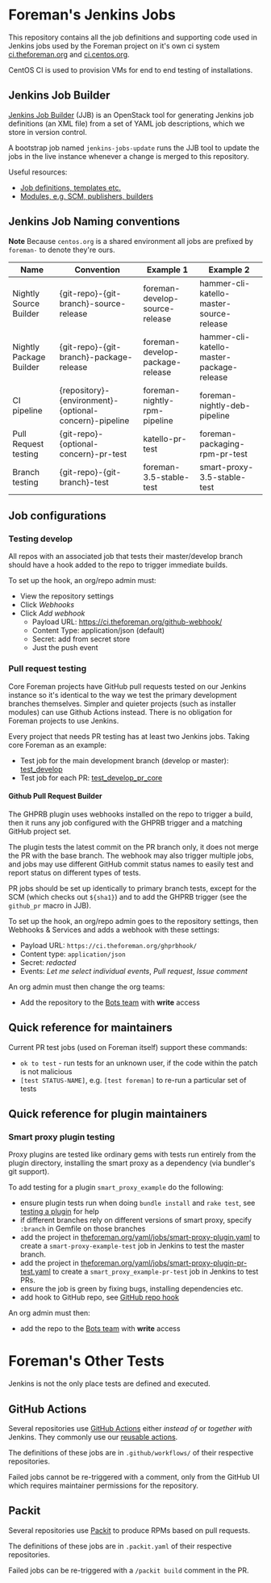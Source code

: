 # Foreman's Jenkins Jobs

This repository contains all the job definitions and supporting code used in Jenkins jobs used by the Foreman project on it's own ci system [ci.theforeman.org](https://ci.theforeman.org) and [ci.centos.org](https://jenkins-foreman.apps.ocp.cloud.ci.centos.org/).

CentOS CI is used to provision VMs for end to end testing of installations.

## Jenkins Job Builder

[Jenkins Job Builder](https://docs.openstack.org/infra/jenkins-job-builder/) (JJB) is an OpenStack tool for generating Jenkins job definitions (an XML file) from a set of YAML job descriptions, which we store in version control.

A bootstrap job named `jenkins-jobs-update` runs the JJB tool to update the jobs in the live instance whenever a change is merged to this repository.

Useful resources:

* [Job definitions, templates etc.](https://docs.openstack.org/infra/jenkins-job-builder/definition.html)
* [Modules, e.g. SCM, publishers, builders](https://docs.openstack.org/infra/jenkins-job-builder/definition.html#modules)

## Jenkins Job Naming conventions

**Note** Because `centos.org` is a shared environment all jobs are prefixed by `foreman-` to denote they're ours.

| **Name**                | **Convention**                                         | **Example 1**                   | **Example 2**                             |
|-------------------------|--------------------------------------------------------|---------------------------------|-------------------------------------------|
| Nightly Source Builder  | {git-repo}-{git-branch}-source-release                 | foreman-develop-source-release  | hammer-cli-katello-master-source-release  |
| Nightly Package Builder | {git-repo}-{git-branch}-package-release                | foreman-develop-package-release | hammer-cli-katello-master-package-release |
| CI pipeline             | {repository}-{environment}-{optional-concern}-pipeline | foreman-nightly-rpm-pipeline    | foreman-nightly-deb-pipeline              |
| Pull Request testing    | {git-repo}-{optional-concern}-pr-test                  | katello-pr-test                 | foreman-packaging-rpm-pr-test             |
| Branch testing          | {git-repo}-{git-branch}-test                           | foreman-3.5-stable-test         | smart-proxy-3.5-stable-test               |

## Job configurations

### Testing develop

All repos with an associated job that tests their master/develop branch should have a hook added to the repo to trigger immediate builds.

To set up the hook, an org/repo admin must:

* View the repository settings
* Click *Webhooks*
* Click *Add webhook*
  * Payload URL: https://ci.theforeman.org/github-webhook/
  * Content Type: application/json (default)
  * Secret: add from secret store
  * Just the push event

### Pull request testing

Core Foreman projects have GitHub pull requests tested on our Jenkins instance so it's identical to the way we test the primary development branches themselves.  Simpler and quieter projects (such as installer modules) can use Github Actions instead. There is no obligation for Foreman projects to use Jenkins.

Every project that needs PR testing has at least two Jenkins jobs.  Taking core Foreman as an example:

* Test job for the main development branch (develop or master): [test_develop](https://ci.theforeman.org/job/test_develop/)
* Test job for each PR: [test_develop_pr_core](https://ci.theforeman.org/job/test_develop_pr_core/)

#### Github Pull Request Builder

The GHPRB plugin uses webhooks installed on the repo to trigger a build, then it runs any job configured with the GHPRB trigger and a matching GitHub project set.

The plugin tests the latest commit on the PR branch only, it does not merge the PR with the base branch. The webhook may also trigger multiple jobs, and jobs may use different GitHub commit status names to easily test and report status on different types of tests.

PR jobs should be set up identically to primary branch tests, except for the SCM (which checks out `${sha1}`) and to add the GHPRB trigger (see the `github_pr` macro in JJB).

To set up the hook, an org/repo admin goes to the repository settings, then Webhooks & Services and adds a webhook with these settings:

* Payload URL: `https://ci.theforeman.org/ghprbhook/`
* Content type: `application/json`
* Secret: _redacted_
* Events: _Let me select individual events_, _Pull request_, _Issue comment_

An org admin must then change the org teams:

* Add the repository to the [Bots team](https://github.com/orgs/theforeman/teams/bots/repositories) with **write** access

## Quick reference for maintainers

Current PR test jobs (used on Foreman itself) support these commands:

* `ok to test` - run tests for an unknown user, if the code within the patch is not malicious
* `[test STATUS-NAME]`, e.g. `[test foreman]` to re-run a particular set of tests

## Quick reference for plugin maintainers

### Smart proxy plugin testing

Proxy plugins are tested like ordinary gems with tests run entirely from the plugin directory, installing the smart proxy as a dependency (via bundler's git support).

To add testing for a plugin `smart_proxy_example` do the following:

* ensure plugin tests run when doing `bundle install` and `rake test`, see [testing a plugin](https://projects.theforeman.org/projects/foreman/wiki/How_to_Create_a_Smart-Proxy_Plugin#Testing) for help
* if different branches rely on different versions of smart proxy, specify `:branch` in Gemfile on those branches
* add the project in [theforeman.org/yaml/jobs/smart-proxy-plugin.yaml](https://github.com/theforeman/jenkins-jobs/tree/master/theforeman.org/yaml/jobs/smart-proxy-plugin.yaml) to create a `smart-proxy-example-test` job in Jenkins to test the master branch.
* add the project in [theforeman.org/yaml/jobs/smart-proxy-plugin-pr-test.yaml](https://github.com/theforeman/jenkins-jobs/tree/master/theforeman.org/yaml/jobs/tests/smart-proxy-plugin-pr-test.yaml) to create a `smart_proxy_example-pr-test` job in Jenkins to test PRs.
* ensure the job is green by fixing bugs, installing dependencies etc.
* add hook to GitHub repo, see [GitHub repo hook](#testing-develop)

An org admin must then:

* add the repo to the [Bots team](https://github.com/orgs/theforeman/teams/bots/repositories) with **write** access

# Foreman's Other Tests

Jenkins is not the only place tests are defined and executed.

## GitHub Actions

Several repositories use [GitHub Actions](https://github.com/features/actions) either *instead of* or *together with* Jenkins.
They commonly use our [reusable actions](https://github.com/theforeman/actions).

The definitions of these jobs are in `.github/workflows/` of their respective repositories.

Failed jobs cannot be re-triggered with a comment, only from the GitHub UI which requires maintainer permissions for the repository.

## Packit

Several repositories use [Packit](https://packit.dev) to produce RPMs based on pull requests.

The definitions of these jobs are in `.packit.yaml` of their respective repositories.

Failed jobs can be re-triggered with a `/packit build` comment in the PR.
